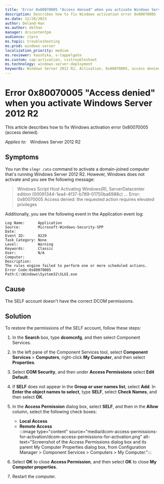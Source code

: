 ```yaml
---
title: 'Error 0x80070005 "Access denied" when you activate Windows Server 2012 R2'
description: Describes how to fix Windows activation error 0x80070005 (access denied).
ms.date: 12/28/2023
author: Deland-Han
ms.author: delhan
manager: dcscontentpm
audience: itpro
ms.topic: troubleshooting
ms.prod: windows-server
localization_priority: medium
ms.reviewer: kaushika, v-tappelgate
ms.custom: sap:activation, csstroubleshoot
ms.technology: windows-server-deployment
keywords: Windows Server 2012 R2, Activation, 0x80070005, access denied
---
```


# Error 0x80070005 "Access denied" when you activate Windows Server 2012 R2

This article describes how to fix Windows activation error 0x80070005 (access denied).

_Applies to:_ &nbsp; Windows Server 2012 R2

## Symptoms

You run the `slmgr /ato` command to activate a domain-joined computer that's running Windows Server 2012 R2. However, Windows does not activate and you see the following message:

> Windows Script Host Activating Windows(R), ServerDatacenter edition (00091344-1ea4-4f37-b789-01750ba6988c) ... Error: 0x80070005 Access denied: the requested action requires elevated privileges

Additionally, you see the following event in the Application event log:

```output
Log Name:      Application
Source:        Microsoft-Windows-Security-SPP
Date:         
Event ID:      8229
Task Category: None
Level:         Warning
Keywords:      Classic
User:          N/A
Computer:     
Description:
The rules engine failed to perform one or more scheduled actions.
Error Code:0x80070005
Path:C:\Windows\System32\SLUI.exe
```

## Cause

The SELF account doesn't have the correct DCOM permissions.

## Solution

To restore the permissions of the SELF account, follow these steps:

1. In the **Search** box, type **dcomcnfg**, and then select Component Services.
1. In the left pane of the Component Services tool, select **Component Services** > **Computers**, right-click **My Computer**, and then select **Properties**.
1. Select **COM Security**, and then under **Access Permissions** select **Edit Default**.
1. If **SELF** does not appear in the **Group or user names list**, select **Add**. In **Enter the object names to select**, type **SELF**, select **Check Names**, and then select **OK**.
1. In the **Access Permission** dialog box, select **SELF**, and then in the **Allow** column, select the following check boxes:

   - **Local Access**  
   - **Remote Access**  
    :::image type="content" source="media/dcom-access-permissions-for-activation/dcom-access-permissions-for-activation.png" alt-text="Screenshot of the Access Permissions dialog box and its parent My Computer Properties dialog box, from Configuration Manager > Component Services > Computers > My Computer.":::
1. Select **OK** to close **Access Permission**, and then select **OK** to close **My Computer properties**.
1. Restart the computer.
